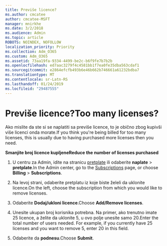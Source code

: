 ```yaml
---
title: Previše licence?
ms.author: cmcatee
author: cmcatee-MSFT
manager: mnirkhe
ms.date: 3/2/2018
ms.audience: Admin
ms.topic: article
ROBOTS: NOINDEX, NOFOLLOW
localization_priority: Priority
ms.collection: Adm_O365
ms.custom: Adm_O365
ms.assetid: 73aa19fa-9334-4499-be2c-b6f9fe7b7b2b
ms.openlocfilehash: ed7aac3279f4c4581bb1f7ea0fe35dba563cdaf1
ms.sourcegitcommit: e2864efcfb493b6e46b662b746661a61232bdba7
ms.translationtype: MT
ms.contentlocale: sr-Latn-RS
ms.lasthandoff: 01/24/2019
ms.locfileid: "29487555"
---
```

# <a name="too-many-licenses"></a><span data-ttu-id="9fc07-102">Previše licence?</span><span class="sxs-lookup"><span data-stu-id="9fc07-102">Too many licenses?</span></span>

<span data-ttu-id="9fc07-103">Ako mislite da ste si se naplatiti sa previše licence, to je obično zbog kupivši više licenci onda morate.</span><span class="sxs-lookup"><span data-stu-id="9fc07-103">If you think you're being billed for too many licenses, this is usually due to having purchased more licenses then you need.</span></span>
  
 <span data-ttu-id="9fc07-104">**Smanjite broj licence kupljene**</span><span class="sxs-lookup"><span data-stu-id="9fc07-104">**Reduce the number of licenses purchased**</span></span>
  
1. <span data-ttu-id="9fc07-105">U centru za Admin, idite na stranicu [pretplate](https://go.microsoft.com/fwlink/p/?linkid=842054) ili odaberite **naplate** \> **pretplate**.</span><span class="sxs-lookup"><span data-stu-id="9fc07-105">In the Admin center, go to the [Subscriptions](https://go.microsoft.com/fwlink/p/?linkid=842054) page, or choose **Billing** \> **Subscriptions**.</span></span>
    
2. <span data-ttu-id="9fc07-106">Na levoj strani, odaberite pretplatu iz koje biste želeli da uklonite licence.</span><span class="sxs-lookup"><span data-stu-id="9fc07-106">On the left, choose the subscription from which you would like to remove licenses.</span></span>
    
3. <span data-ttu-id="9fc07-107">Odaberite **Dodaj/ukloni licence**.</span><span class="sxs-lookup"><span data-stu-id="9fc07-107">Choose **Add/Remove licenses**.</span></span>
    
4. <span data-ttu-id="9fc07-p101">Unesite ukupan broj korisnika potrebna. Na primer, ako trenutno imate 25 licence, a želite da uklonite 5, u ovo polje unesite samo 20.</span><span class="sxs-lookup"><span data-stu-id="9fc07-p101">Enter the total number of users needed. For example, if you currently have 25 licenses and you want to remove 5, enter 20 in this field.</span></span>
    
5. <span data-ttu-id="9fc07-110">Odaberite da **podnesu**.</span><span class="sxs-lookup"><span data-stu-id="9fc07-110">Choose **Submit**.</span></span>
    

